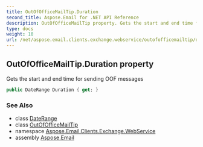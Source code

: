```yaml
---
title: OutOfOfficeMailTip.Duration
second_title: Aspose.Email for .NET API Reference
description: OutOfOfficeMailTip property. Gets the start and end time for sending OOF messages
type: docs
weight: 10
url: /net/aspose.email.clients.exchange.webservice/outofofficemailtip/duration/
---
```

## OutOfOfficeMailTip.Duration property

Gets the start and end time for sending OOF messages

```csharp
public DateRange Duration { get; }
```

### See Also

* class [DateRange](../../daterange/)
* class [OutOfOfficeMailTip](../)
* namespace [Aspose.Email.Clients.Exchange.WebService](../../outofofficemailtip/)
* assembly [Aspose.Email](../../../)


